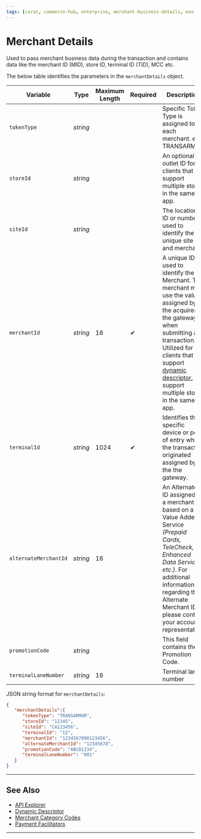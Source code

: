 ```yaml
---
tags: [carat, commerce-hub, enterprise, merchant-business-details, master-data]
---
```


# Merchant Details

Used to pass merchant business data during the transaction and contains data like the merchant ID (MID), store ID, terminal ID (TID), MCC etc.

<!--
type: tab
title: merchantDetails, JSON Example
-->

The below table identifies the parameters in the `merchantDetails` object.

| Variable | Type | Maximum Length | Required | Description |
| -------- | -- |------------| ------- | ---- |
| `tokenType` | *string* |  | | Specific Token Type is assigned to each merchant. e.g. TRANSARMOR |
| `storeId` | *string* |  | | An optional outlet ID for clients that support multiple stores in the same app. |
| `siteId` | *string* |  | | The location ID or number used to identify the unique site and merchant. |
| `merchantId` | *string* | 16 | &#10004; | A unique ID used to identify the Merchant. The merchant must use the value assigned by the acquirer or the gateway when submitting a transaction. Utilized for clients that support [dynamic descriptor](?path=docs/Resources/Guides/Dynamic-Descriptor.md), or support multiple stores in the same app. |
| `terminalId` | *string* | 1024 | &#10004; | Identifies the specific device or point of entry where the transaction originated assigned by the the gateway. |
| `alternateMerchantId` | *string* | 16 | | An Alternate ID assigned to a merchant based on a Value Added Service *(Prepaid Cards, TeleCheck, Enhanced Data Service, etc.)*. For additional information regarding the Alternate Merchant ID, please contact your account representative. |
| `promotionCode` | *string* |  | | This field contains the Promotion Code. |
| `terminalLaneNumber` | *string* | 16 |  | Terminal lane number |


<!--
type: tab
-->

JSON string format for `merchantDetails`:

```json
{
   "merchantDetails":{
      "tokenType": "TRANSARMOR",
      "storeId": "12345",
      "siteId": "CA123456",
      "terminalId": "12",
      "merchantId": "1234567890123456",
      "alternateMerchantId": "12345678",
      "promotionCode": "ABCD1234",
      "terminalLaneNumber": "001"
   }
}
```
<!--type: tab-end -->

---

## See Also

- [API Explorer](../api/?type=post&path=/payments/v1/charges)
- [Dynamic Descriptor](?path=docs/Resources/Guides/Dynamic-Descriptor.md)
- [Merchant Category Codes](?path=docs/Resources/Master-Data/Merchant-Category-Code.md)
- [Payment Facilitators](?path=docs/Resources/Guides/Industry-Verticals/Payment-Faciliator.md)

---
